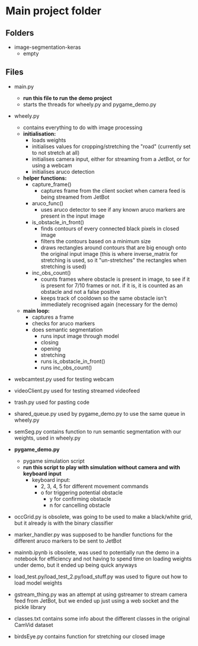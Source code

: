 # Main project folder

## Folders
- image-segmentation-keras
  - empty

## Files
- main.py
  - **run this file to run the demo project**
  - starts the threads for wheely.py and pygame_demo.py

- wheely.py
  - contains everything to do with image processing
  - **initialisation:**
    - loads weights
    - initialises values for cropping/stretching the "road" (currently set to not stretch at all)
    - initialises camera input, either for streaming from a JetBot, or for using a webcam
    - initialises aruco detection
  - **helper functions:**
    - capture_frame()
      - captures frame from the client socket when camera feed is being streamed from JetBot
    - aruco_func()
      - uses aruco detector to see if any known aruco markers are present in the input image
    - is_obstacle_in_front()
      - finds contours of every connected black pixels in closed image
      - filters the contours based on a minimum size
      - draws rectangles around contours that are big enough onto the original input image (this is where inverse_matrix for stretching is used, so it "un-stretches" the rectangles when stretching is used)
    - inc_obs_count()
      - counts frames where obstacle is present in image, to see if it is present for 7/10 frames or not. if it is, it is counted as an obstacle and not a false positive
      - keeps track of cooldown so the same obstacle isn't immediately recognised again (necessary for the demo)
  - **main loop:**
    - captures a frame
    - checks for aruco markers
    - does semantic segmentation
      - runs input image through model
      - closing
      - opening
      - stretching
      - runs is_obstacle_in_front()
      - runs inc_obs_count()
- webcamtest.py used for testing webcam
- videoClient.py used for testing streamed videofeed
- trash.py used for pasting code
- shared_queue.py used by pygame_demo.py to use the same queue in wheely.py
- semSeg.py contains function to run semantic segmentation with our weights, used in wheely.py
- **pygame_demo.py**
  - pygame simulation script
  - **run this script to play with simulation without camera and with keyboard input**
    - keyboard input:
      - 2, 3, 4, 5 for different movement commands
      - o for triggering potential obstacle
        - y for confirming obstacle
        - n for cancelling obstacle
- occGrid.py is obsolete, was going to be used to make a black/white grid, but it already is with the binary classifier
- marker_handler.py was supposed to be handler functions for the different aruco markers to be sent to JetBot
- mainnb.ipynb is obsolete, was used to potentially run the demo in a notebook for efficiency and not having to spend time on loading weights under demo, but it ended up being quick anyways
- load_test.py/load_test_2.py/load_stuff.py was used to figure out how to load model weights
- gstream_thing.py was an attempt at using gstreamer to stream camera feed from JetBot, but we ended up just using a web socket and the pickle library
- classes.txt contains some info about the different classes in the original CamVid dataset
- birdsEye.py contains function for stretching our closed image